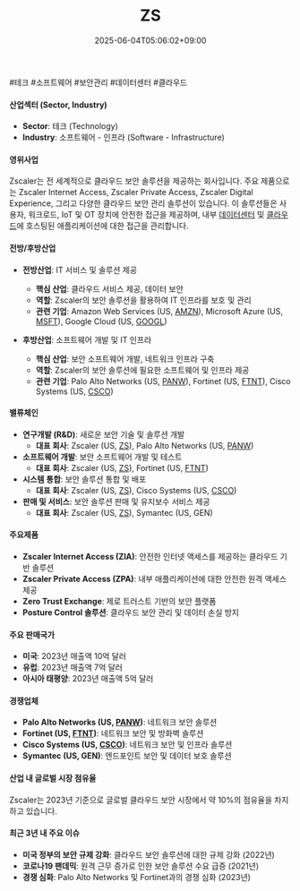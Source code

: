 ﻿---
title: "ZS"
date: 2025-06-04T05:06:02+09:00
lastmod: 2025-06-04T05:06:02+09:00
type: docs
sidebar:
  open: true
weight: 1001
---
<div style="display:none">
  <meta property="article:published_time" content="2025-06-03T20:06:02Z" />
  <meta property="article:modified_time" content="2025-06-03T20:06:02Z" />
</div>
#테크 #소프트웨어 #보안관리 #데이터센터 #클라우드 

#### 산업섹터 (Sector, Industry)

- **Sector**: 테크 (Technology)
- **Industry**: 소프트웨어 - 인프라 (Software - Infrastructure)

#### 영위사업

Zscaler는 전 세계적으로 클라우드 보안 솔루션을 제공하는 회사입니다. 주요 제품으로는 Zscaler Internet Access, Zscaler Private Access, Zscaler Digital Experience, 그리고 다양한 클라우드 보안 관리 솔루션이 있습니다. 이 솔루션들은 사용자, 워크로드, IoT 및 OT 장치에 안전한 접근을 제공하며, 내부 [데이터센터](/industry-study/데이터센터/) 및 [클라우드](/industry-study/2산업클라우드/)에 호스팅된 애플리케이션에 대한 접근을 관리합니다.

#### 전방/후방산업

- **전방산업**: IT 서비스 및 솔루션 제공
    - **핵심 산업**: 클라우드 서비스 제공, 데이터 보안
    - **역할**: Zscaler의 보안 솔루션을 활용하여 IT 인프라를 보호 및 관리
    - **관련 기업**: Amazon Web Services (US, [AMZN](/company-analysis/amzn/)), Microsoft Azure (US, [MSFT](/company-analysis/msft/)), Google Cloud (US, [GOOGL](/company-analysis/googl/))

- **후방산업**: 소프트웨어 개발 및 IT 인프라
    - **핵심 산업**: 보안 소프트웨어 개발, 네트워크 인프라 구축
    - **역할**: Zscaler의 보안 솔루션에 필요한 소프트웨어 및 인프라 제공
    - **관련 기업**: Palo Alto Networks (US, [PANW](/company-analysis/panw/)), Fortinet (US, [FTNT](/company-analysis/ftnt/)), Cisco Systems (US, [CSCO](/company-analysis/csco/))

#### 밸류체인

- **연구개발 (R&D)**: 새로운 보안 기술 및 솔루션 개발
    - **대표 회사**: Zscaler (US, [ZS](/company-analysis/zs/)), Palo Alto Networks (US, [PANW](/company-analysis/panw/))
- **소프트웨어 개발**: 보안 소프트웨어 개발 및 테스트
    - **대표 회사**: Zscaler (US, [ZS](/company-analysis/zs/)), Fortinet (US, [FTNT](/company-analysis/ftnt/))
- **시스템 통합**: 보안 솔루션 통합 및 배포
    - **대표 회사**: Zscaler (US, [ZS](/company-analysis/zs/)), Cisco Systems (US, [CSCO](/company-analysis/csco/))
- **판매 및 서비스**: 보안 솔루션 판매 및 유지보수 서비스 제공
    - **대표 회사**: Zscaler (US, [ZS](/company-analysis/zs/)), Symantec (US, GEN)

#### 주요제품

- **Zscaler Internet Access (ZIA)**: 안전한 인터넷 액세스를 제공하는 클라우드 기반 솔루션
- **Zscaler Private Access (ZPA)**: 내부 애플리케이션에 대한 안전한 원격 액세스 제공
- **Zero Trust Exchange**: 제로 트러스트 기반의 보안 플랫폼
- **Posture Control 솔루션**: 클라우드 보안 관리 및 데이터 손실 방지

#### 주요 판매국가

- **미국**: 2023년 매출액 10억 달러
- **유럽**: 2023년 매출액 7억 달러
- **아시아 태평양**: 2023년 매출액 5억 달러

#### 경쟁업체

- **Palo Alto Networks (US, [PANW](/company-analysis/panw/))**: 네트워크 보안 솔루션
- **Fortinet (US, [FTNT](/company-analysis/ftnt/))**: 네트워크 보안 및 방화벽 솔루션
- **Cisco Systems (US, [CSCO](/company-analysis/csco/))**: 네트워크 보안 및 인프라 솔루션
- **Symantec (US, GEN)**: 엔드포인트 보안 및 데이터 보호 솔루션

#### 산업 내 글로벌 시장 점유율

Zscaler는 2023년 기준으로 글로벌 클라우드 보안 시장에서 약 10%의 점유율을 차지하고 있습니다.

#### 최근 3년 내 주요 이슈

- **미국 정부의 보안 규제 강화**: 클라우드 보안 솔루션에 대한 규제 강화 (2022년)
- **코로나19 팬데믹**: 원격 근무 증가로 인한 보안 솔루션 수요 급증 (2021년)
- **경쟁 심화**: Palo Alto Networks 및 Fortinet과의 경쟁 심화 (2023년)
